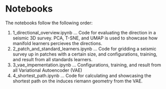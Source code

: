 # Notebooks
The notebooks follow the following order:

01. 1_directional_overview.ipynb
... Code for evaluating the direction in a seismic  3D survey. PCA, T-SNE, and UMAP is used to showcase how manifold learners percieves the directions.
02. 2_patch_and_standard_learners.ipynb
... Code for gridding a seismic survey up in patches with a certain size, and configurations, training, and result from all standards learners.  
03. 3_vae_impementation.ipynb
...  Configurations, training, and result from all Variational Autoencoder (VAE)
04. 4_shortest_path.ipynb
... Code for calculating and showcasing the shortest path on the induces riemann geometry from the VAE.
